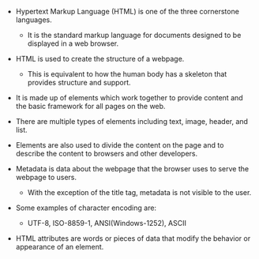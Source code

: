 - <span class="emphasis">Hypertext Markup Language</span> <span class="secondEmphasis">(HTML)</span> is one of the <span class="emphasis">three</span> cornerstone <span class="emphasis">languages</span>.  

  - It is the standard markup language for documents designed to be displayed in a web browser.  

- HTML is used to create the structure of a webpage.
  - This is equivalent to how the human body has a skeleton that provides structure and support.

- It is made up of elements which work together to provide content and the basic framework for all pages on the web.

- There are multiple types of elements including text, image, header, and list.

- Elements are also used to divide the content on the page and to describe the content to browsers and other developers.

- Metadata is data about the webpage that the browser uses to serve the webpage to users.
  - With the exception of the title tag, metadata is not visible to the user.

- Some examples of character encoding are:
  - UTF-8, ISO-8859-1, ANSI(Windows-1252), ASCII

- HTML attributes are words or pieces of data that modify the behavior or appearance of an element.
